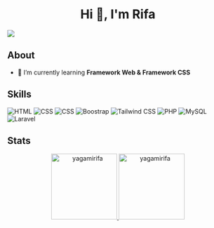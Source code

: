 <h1 align="center">Hi 👋, I'm Rifa</h1>
<div>
  <a href="https://github.com/yagamirifa" target="_blank"><img src="https://img.shields.io/badge/GitHub-100000?style=for-the-badge&logo=github&logoColor=white" target="_blank"></a>
</div>
<!-- <p align="center">
<a href="https://visitcount.itsvg.in">
  <img src="https://visitcount.itsvg.in/api?id=68689489&label=Profile%20Views&pretty=false" />
</a>
</p> -->
<!-- <p align="center">
  <a href="https://discord.com/users/948092281557237842">
    <img src="https://img.shields.io/badge/Discord-7289DA?style=for-the-badge&logo=discord&logoColor=white" alt="Discord">
  </a>
</p> -->

## About
- 🌱 I’m currently learning **Framework Web & Framework CSS**
<!-- 📫 How to reach **[me](mailto:nabilmufti14@gmail.com)** -->

## Skills
![HTML](https://img.shields.io/badge/HTML-E34F26?style=for-the-badge&logo=html5&logoColor=white)
![CSS](https://img.shields.io/badge/CSS-1572B6?style=for-the-badge&logo=css3&logoColor=white)
![CSS](https://img.shields.io/badge/JavaScript-F7DF1E?style=for-the-badge&logo=javascript&logoColor=black)
![Boostrap](https://img.shields.io/badge/Bootstrap-7952B3?style=for-the-badge&logo=bootstrap&logoColor=white)
![Tailwind CSS](https://img.shields.io/badge/Tailwind_CSS-06B6D4?style=for-the-badge&logo=tailwind-css&logoColor=white) 
![PHP](https://img.shields.io/badge/PHP-777BB4?style=for-the-badge&logo=php&logoColor=white)
![MySQL](https://img.shields.io/badge/MySQL-4479A1?style=for-the-badge&logo=mysql&logoColor=white)
![Laravel](https://img.shields.io/badge/Laravel-FF2D20?style=for-the-badge&logo=laravel&logoColor=white)
<!-- ![Insomnia](https://img.shields.io/badge/Insomnia-5849be?style=for-the-badge&logo=Insomnia&logoColor=white) -->
<!--![Canva](https://img.shields.io/badge/Canva-%2300C4CC.svg?&style=for-the-badge&logo=Canva&logoColor=white) -->
<!--![Figma](https://img.shields.io/badge/Figma-F24E1E?style=for-the-badge&logo=figma&logoColor=white) -->
<!-- ![Postman](https://img.shields.io/badge/Postman-FF6C37?style=for-the-badge&logo=postman&logoColor=white) -->

## Stats
<p align=center>
<a href="https://github.com/yagamirifa">
  <img height="150em" src="https://github-readme-stats.vercel.app/api?username=yagamirifa&show_icons=true&locale=en&theme=tokyonight" alt="yagamirifa" />
  <img height="150em" src="https://github-readme-stats.vercel.app/api/top-langs/?username=yagamirifa&layout=compact&theme=tokyonight" alt=yagamirifa />
</a>
</p>


<!-- 
<p align="center">
  <img height="150em" src="https://github-readme-stats-eight-theta.vercel.app/api?username=yagamirifa&show_icons=true&theme=tokyonight&include_all_commits=true&count_private=true"/>
  <img height="150em" src="https://github-readme-stats-eight-theta.vercel.app/api/top-langs/?username=yagamirifa&layout=compact&langs_count=8&theme=algolia"/>
</a>
</p>
-->
<!-- 
![yagamirifa's GitHub stats](https://github-readme-stats.vercel.app/api?username=yagamirifa&show_icons=true&theme=radical&hide_border=true)
![Top Langs](https://github-readme-stats.vercel.app/api/top-langs/?username=yagamirifa&layout=compact&theme=radical&hide_border=true) <br>
[![](https://visitcount.itsvg.in/api?id=yagamirifa&label=Profile%20Views&color=9&icon=1&pretty=false)](https://visitcount.itsvg.in)
-->
<!--
<h3 align="left">Languages and Tools:</h3>
<p align="left">
<img src="https://raw.githubusercontent.com/teamedwardforever/Readme-Generator/71f25dd8b98329b168142a6b782a107b75eab178/svg/Skills/Frontend/html5-original-wordmark.svg" alt="HTML" width="40" height="40"/>
<img src="https://raw.githubusercontent.com/teamedwardforever/Readme-Generator/71f25dd8b98329b168142a6b782a107b75eab178/svg/Skills/Frontend/css3-original-wordmark.svg" alt="Css" width="40" height="40"/>
<img src="https://raw.githubusercontent.com/teamedwardforever/Readme-Generator/71f25dd8b98329b168142a6b782a107b75eab178/svg/Skills/Frontend/tailwindcss-icon.svg" alt="Tailwindcss" width="40" height="40"/>
<img src="https://raw.githubusercontent.com/teamedwardforever/Readme-Generator/71f25dd8b98329b168142a6b782a107b75eab178/svg/Skills/Frontend/bootstrap-plain-wordmark.svg" alt="Bootstrap" width="40" height="40"/>
<img src="https://raw.githubusercontent.com/teamedwardforever/Readme-Generator/71f25dd8b98329b168142a6b782a107b75eab178/svg/Skills/Database/mysql-original-wordmark.svg" alt="Mysql" width="40" height="40"/>
<img src="https://raw.githubusercontent.com/teamedwardforever/Readme-Generator/71f25dd8b98329b168142a6b782a107b75eab178/svg/Skills/Languages/php-original.svg" alt="PHP" width="40" height="40"/>
<img src="https://raw.githubusercontent.com/teamedwardforever/Readme-Generator/71f25dd8b98329b168142a6b782a107b75eab178/svg/Skills/Other/arduino-1.svg" alt="Arduino" width="40" height="40"/>
<img src="https://raw.githubusercontent.com/teamedwardforever/Readme-Generator/71f25dd8b98329b168142a6b782a107b75eab178/svg/Skills/Other/git-scm-icon.svg" alt="Git" width="40" height="40"/>
</p>
-->


<!--
**YagamiRifa/YagamiRifa** is a ✨ _special_ ✨ repository because its `README.md` (this file) appears on your GitHub profile.

Here are some ideas to get you started:

- 🔭 I’m currently working on ...
- 🌱 I’m currently learning ...
- 👯 I’m looking to collaborate on ...
- 🤔 I’m looking for help with ...
- 💬 Ask me about ...
- 📫 How to reach me: ...
- 😄 Pronouns: ...
- ⚡ Fun fact: ...
-->
